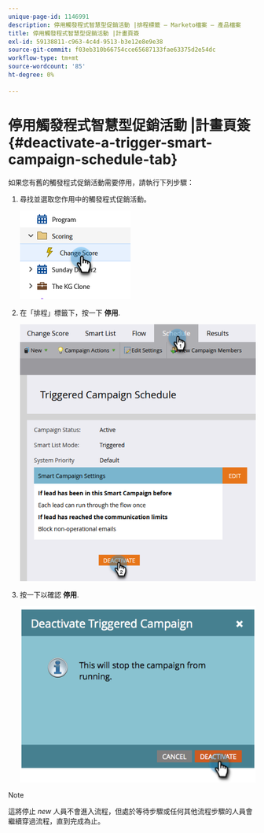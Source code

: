 ```yaml
---
unique-page-id: 1146991
description: 停用觸發程式智慧型促銷活動 |排程標籤 — Marketo檔案 — 產品檔案
title: 停用觸發程式智慧型促銷活動 |計畫頁簽
exl-id: 59138811-c963-4c4d-9513-b3e12e8e9e38
source-git-commit: f03eb310b66754cce65687133fae63375d2e54dc
workflow-type: tm+mt
source-wordcount: '85'
ht-degree: 0%

---
```


# 停用觸發程式智慧型促銷活動 |計畫頁簽 {#deactivate-a-trigger-smart-campaign-schedule-tab}

如果您有舊的觸發程式促銷活動需要停用，請執行下列步驟：

1. 尋找並選取您作用中的觸發程式促銷活動。

   ![](assets/deactivate-a-trigger-smart-campaign-schedule-tab-1.png)

1. 在「排程」標籤下，按一下 **停用**.

   ![](assets/deactivate-a-trigger-smart-campaign-schedule-tab-2.png)

1. 按一下以確認 **停用**.

   ![](assets/deactivate-a-trigger-smart-campaign-schedule-tab-3.png)

>[!NOTE]
>
>這將停止 *new* 人員不會進入流程，但處於等待步驟或任何其他流程步驟的人員會繼續穿過流程，直到完成為止。
